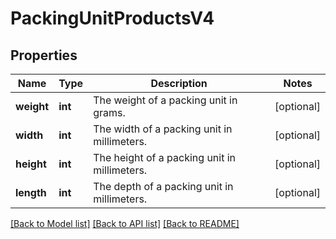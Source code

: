 # PackingUnitProductsV4

## Properties
Name | Type | Description | Notes
------------ | ------------- | ------------- | -------------
**weight** | **int** | The weight of a packing unit in grams. | [optional] 
**width** | **int** | The width of a packing unit in millimeters. | [optional] 
**height** | **int** | The height of a packing unit in millimeters. | [optional] 
**length** | **int** | The depth of a packing unit in millimeters. | [optional] 

[[Back to Model list]](../../README.md#documentation-for-models) [[Back to API list]](../../README.md#documentation-for-api-endpoints) [[Back to README]](../../README.md)

